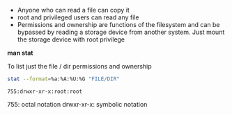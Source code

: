 
* Anyone who can read a file can copy it
* root and privileged users can read any file
* Permissions and ownership are functions of the filesystem and can be bypassed by reading a storage device from another system. Just mount the storage device with root privilege

**man stat**

To list just the file / dir permissions and ownership

``` bash
stat --format=%a:%A:%U:%G "FILE/DIR"
```

`755:drwxr-xr-x:root:root`

755: octal notation
drwxr-xr-x: symbolic notation